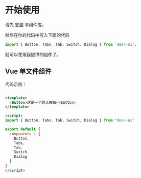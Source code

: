 # 开始使用

请先 [安装](/doc/install/) 本组件库。

然后在你的代码中写入下面的代码

```javascript
import { Button, Tabs, Tab, Switch, Dialog } from 'desn-ui';
```

就可以使用我提供的组件了。

## Vue 单文件组件

代码示例：

```html

<template>
  <Button>这是一个默认按钮</Button>
</template>

<script>
import { Button, Tabs, Tab, Switch, Dialog } from "desn-ui"

export default {
  components : {
    Button,
    Tabs,
    Tab,
    Switch,
    Dialog
  }
}
</script>
```

